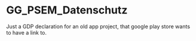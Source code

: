 # GG_PSEM_Datenschutz

Just a GDP declaration for an old app project, that google play store wants to have a link to.
